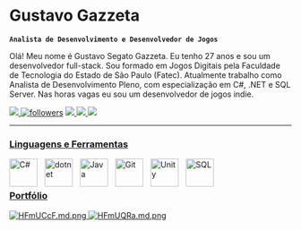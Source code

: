 # Gustavo Gazzeta

**`Analista de Desenvolvimento e Desenvolvedor de Jogos`**

Olá! Meu nome é Gustavo Segato Gazzeta. Eu tenho 27 anos e sou um desenvolvedor full-stack.
Sou formado em Jogos Digitais pela Faculdade de Tecnologia do Estado de São Paulo (Fatec).
Atualmente trabalho como Analista de Desenvolvimento Pleno, com especialização em C#, .NET e SQL Server.
Nas horas vagas eu sou um desenvolvedor de jogos indie.
<div>
  <a href="https://www.linkedin.com/in/gustavo-gazzeta-351000120/" target="_blank" rel="noopener noreferrer"><img src="https://img.shields.io/badge/linkedin-%230077B5.svg?style=for-the-badge&logo=linkedin&logoColor=white" target="_blank">
  <img alt="followers" title="Siga-me no GitHub" src="https://custom-icon-badges.demolab.com/github/followers/ggazzeta?color=236ad3&labelColor=1155ba&style=for-the-badge&logo=person-add&label=Follow&logoColor=white"/></a>
  <a href="https://github.com/ForrestKnight?tab=repositories&sort=stargazers">
  <a href="https://www.instagram.com/gugazzeta/" target="_blank" rel="noopener noreferrer"><img src="https://img.shields.io/badge/Instagram-%23E4405F.svg?style=for-the-badge&logo=Instagram&logoColor=white">
  <a href="mailto:ggazzeta@gmail.com" target="_blank" rel="noopener noreferrer"><img src="https://img.shields.io/badge/Gmail-D14836?style=for-the-badge&logo=gmail&logoColor=white">
  <a href="https://ggazzeta.itch.io/" target="_blank" rel="noopener noreferrer"><img src="https://img.shields.io/badge/Itch-%23FF0B34.svg?style=for-the-badge&logo=Itch.io&logoColor=white">

</div>
    
---

### Linguagens e Ferramentas

<img align="left" alt="C#" width="50px" style="padding-right:10px;" src="https://cdn.jsdelivr.net/gh/devicons/devicon/icons/csharp/csharp-original.svg"/>
<img align="left" alt="dotnet" width="50px" style="padding-right:10px;" src="https://cdn.jsdelivr.net/gh/devicons/devicon/icons/dotnetcore/dotnetcore-original.svg" />
<img align="left" alt="Java" width="50px" style="padding-right:10px;" src="https://cdn.jsdelivr.net/gh/devicons/devicon/icons/java/java-original-wordmark.svg"/>
<img align="left" alt="Git" width="50px" style="padding-right:10px;" src="https://cdn.jsdelivr.net/gh/devicons/devicon/icons/git/git-original.svg" />
<img title="Unity 3D" align="left" alt="Unity" width="50px" style="padding-right:10px;" src="https://img.icons8.com/nolan/512/unity.png" />
<img title="SQL Server" align="left" alt="SQL" width="50px" style="padding-right:10px;" src="https://img.icons8.com/color/512/microsoft-sql-server.png" />
<br />
 

#

### Portfólio
   <a href="https://ggazzeta.itch.io/fingerball-world-cup"><img src="https://iili.io/HFmUCcF.md.png" alt="HFmUCcF.md.png" border="0"/>
   <a href="https://ggazzeta.itch.io/dont-get-cowt"><img src="https://iili.io/HFmUQRa.md.png" alt="HFmUQRa.md.png" border="0"></a>
